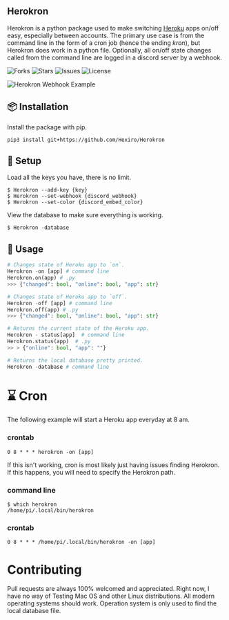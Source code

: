 ## Herokron


Herokron is a python package used to make switching [Heroku](https://heroku.com/) apps on/off easy, especially between accounts. The primary use case is from the command line in the form of a cron job (hence the ending *kron*), but Herokron does work in a python file. Optionally, all on/off state changes called from the command line are logged in a discord server by a webhook.

![Forks](https://img.shields.io/github/forks/Hexiro/Herokron)
![Stars](https://img.shields.io/github/stars/Hexiro/Herokron)
![Issues](https://img.shields.io/github/issues/Hexiro/Herokron)
![License](https://img.shields.io/github/license/Hexiro/Herokron)

![Herokron Webhook Example](https://i.imgur.com/o8Tmdxh.png)


## 📦 Installation

Install the package with pip.

```
pip3 install git+https://github.com/Hexiro/Herokron
```


## 💾 Setup

Load all the keys you have, there is no limit.
```console
$ Herokron --add-key {key} 
$ Herokron --set-webhook {discord_webhook}
$ Herokron --set-color {discord_embed_color}
```
View the database to make sure everything is working.
```console
$ Herokron -database
```

## 📝 Usage
```python
# Changes state of Heroku app to `on`.
Herokron -on [app] # command line
Herokron.on(app) # .py
>>> {"changed": bool, "online": bool, "app": str}
```
```Python
# Changes state of Heroku app to `off`.
Herokron -off [app] # command line
Herokron.off(app) # .py
>>> {"changed": bool, "online": bool, "app": str}
```

```Python
# Returns the current state of the Heroku app.
Herokron - status[app]  # command line
Herokron.status(app)  # .py
>> > {"online": bool, "app": ""}
```
```Python
# Returns the local database pretty printed.
Herokron -database # command line
```

# ⌛ Cron
The following example will start a Heroku app everyday at 8 am.

### crontab
```
0 8 * * * herokron -on [app]
```

If this isn't working, cron is most likely just having issues finding Herokron. If this happens, you will need to specify the Herokron path. 

### command line
```
$ which herokron
/home/pi/.local/bin/herokron
```
### crontab
```
0 8 * * * /home/pi/.local/bin/herokron -on [app]
```


# Contributing
Pull requests are always 100% welcomed and appreciated. Right now, I have no way of Testing Mac OS and other Linux distributions. All modern operating systems should work. Operation system is only used to find the local database file. 